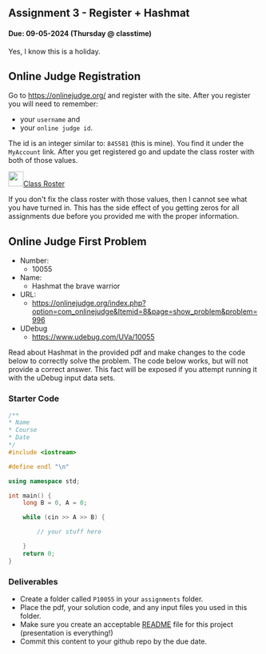 ## Assignment 3 - Register + Hashmat

#### Due: 09-05-2024 (Thursday @ classtime)

Yes, I know this is a holiday.

## Online Judge Registration

Go to https://onlinejudge.org/ and register with the site. After you register you will need to remember:

- your `username` and
- your `online judge id`.

The id is an integer similar to: `845581` (this is mine). You find it under the `MyAccount` link. After you get registered go and update the class roster with both of those values.

<a href="https://docs.google.com/spreadsheets/d/1Ul2tjl74iJoQRd6qQ6leq0M5kmy-lEUSc5PQD91JK6c/edit?usp=sharing"><img src="https://www.gstatic.com/images/branding/product/2x/sheets_2020q4_48dp.png" width="30">Class Roster</a>

If you don't fix the class roster with those values, then I cannot see what you have turned in. This has the side effect of you getting zeros for all assignments due before you provided me with the proper information.

## Online Judge First Problem

- Number:
  - 10055
- Name:
  - Hashmat the brave warrior
- URL:
  - https://onlinejudge.org/index.php?option=com_onlinejudge&Itemid=8&page=show_problem&problem=996
- UDebug
  - https://www.udebug.com/UVa/10055

Read about Hashmat in the provided pdf and make changes to the code below to correctly solve the problem. The code below works, but will not provide a correct answer. This fact will be exposed if you attempt running it with the uDebug input data sets.

### Starter Code

```cpp
/**
* Name
* Course
* Date
*/
#include <iostream>

#define endl "\n"

using namespace std;

int main() {
    long B = 0, A = 0;

    while (cin >> A >> B) {

        // your stuff here

    }
    return 0;
}
```

### Deliverables

- Create a folder called `P10055` in your `assignments` folder.
- Place the pdf, your solution code, and any input files you used in this folder.
- Make sure you create an acceptable [README](../../Resources/03-Readmees/README.md) file for this project (presentation is everything!)
- Commit this content to your github repo by the due date.
